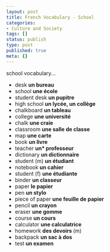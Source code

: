 ```yaml
---
layout: post
title: French Vocabulary - School
categories:
- Culture and Society
tags: []
status: publish
type: post
published: true
meta: {}
---
```

school vocabulary...
<ul>
	<li>desk <strong>un bureau</strong>   </li>
	<li>school <strong>une école</strong></li>
	<li>student desk <strong>un pupitre  </strong></li>
	<li>high school <strong>un lycée, un collège</strong></li>
	<li>chalkboard <strong>un tableau</strong> </li>
	<li>college <strong>une université</strong></li>
	<li>chalk <strong>une craie</strong> </li>
	<li>classroom <strong>une salle de classe </strong></li>
	<li>map <strong>une carte</strong>    </li>
	<li>book <strong>un livre</strong></li>
	<li>teacher <strong>un* professeur</strong> </li>
	<li>dictionary <strong>un dictionnaire</strong></li>
	<li>student (m) <strong>un étudiant</strong> </li>
	<li>notebook <strong>un cahier</strong></li>
	<li>student (f) <strong>une étudiante</strong> </li>
	<li>binder <strong>un classeur </strong></li>
	<li>paper <strong>le papier </strong></li>
	<li>pen <strong>un stylo</strong> </li>
	<li>piece of paper <strong>une feuille de papier</strong></li>
	<li>pencil <strong>un crayon</strong>    </li>
	<li>eraser <strong>une gomme</strong> </li>
	<li>course <strong>un cours</strong></li>
	<li>calculator <strong>une calculatrice</strong>  </li>
	<li>homework <strong>des devoirs </strong>(m)</li>
	<li>backpack <strong>un sac à dos</strong>  </li>
	<li>test <strong>un examen</strong></li>
</ul>
